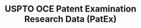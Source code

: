 ---
bigquery: https://console.cloud.google.com/bigquery?p=patents-public-data&d=uspto_oce_pair&page=dataset
citation: 'Graham, S. Marco, A., and Miller, A. (2015). “The USPTO Patent Examination
  Research Dataset: A Window on the Process of Patent Examination.”'
contributors: Graham, S. Marco, A., Miller, A.
cost: None
description: The latest version of PatEx (referred to below as the 2020 release) contains
  detailed information on nearly 11.9 million publicly-viewable provisional and non-provisional
  patent applications to the USPTO and over 4.6 million Patent Cooperation Treaty
  (PCT) applications. It is based on data that OCE downloaded from the Patent Examination
  Data System (PEDS) in April, 2021. The PEDS data are sourced from Public PAIR. The
  first time that OCE used PEDS as the basis of PatEx was for the 2019 release. We
  took the PEDS data and organized it into the familiar PatEx data files, which are
  based on the organization of the Public PAIR portal. The data files include information
  on each application’s characteristics, prosecution history, continuation history,
  claims of foreign priority, patent term adjustment history, publication history,
  and correspondence address information.
documentation: 'For the 2019 and later releases, new technical documentation is available
  https://www.uspto.gov/sites/default/files/documents/PatEx-2019-Technical-Doc.pdf


  A document describing the 2014-2017 data sets is available and can be cited as:
  Graham, Stuart J.H. and Marco, Alan C. and Miller, Richard, The USPTO Patent Examination
  Research Dataset: A Window on the Process of Patent Examination (November 30, 2015).
  Available at SSRN: https://ssrn.com/abstract=2702637.'
last_edit: Mon, 04 Apr 2022 19:06:22 GMT
location: https://www.uspto.gov/ip-policy/economic-research/research-datasets/patent-examination-research-dataset-public-pair
maintained_by: EconomicsData@uspto.gov
related_publications: https://ssrn.com/abstract=29956744, https://ssrn.com/abstract=2702637
schema_fields: '[''examiner_id'', ''wipo_pub_number'', ''parent_application_number'',
  ''correspondence_city'', ''atty_docket_number'', ''earliest_pgpub_number'', ''correspondence_name_line_1'',
  ''correspondence_street_line_2'', ''inventor_country_code'', ''correspondence_region_code'',
  ''disposal_type'', ''application_type'', ''child_application_number'', ''sequence_number'',
  ''wipo_pub_date'', ''customer_number'', ''filing_date'', ''foreign_parent_date'',
  ''inventor_country_name'', ''examiner_art_unit'', ''appl_status_date'', ''foreign_parent_id'',
  ''patent_number'', ''status_code'', ''appl_status_code'', ''correspondence_country_code'',
  ''small_entity_indicator'', ''uspc_class'', ''file_location'', ''application_number'',
  ''correspondence_region_name'', ''invention_subject_matter'', ''file_location_date'',
  ''invention_title'', ''application_number_pair'', ''recorded_date'', ''parent_country_code'',
  ''inventor_address_type'', ''event_code'', ''earliest_pgpub_date'', ''examiner_name_first'',
  ''inventor_rank'', ''abandon_date'', ''aia_first_to_file'', ''examiner_name_last'',
  ''inventor_name_middle'', ''correspondence_country_name'', ''inventor_name_first'',
  ''examiner_name_middle'', ''confirm_number'', ''correspondence_name_line_2'', ''correspondence_street_line_1'',
  ''child_filing_date'', ''continuation_type'', ''parent_filing_date'', ''uspc_subclass'',
  ''inventor_name_last'', ''event_description'', ''correspondence_postal_code'', ''parent_country'',
  ''status_description'', ''patent_issue_date'', ''inventor_region_code'']'
shortname: patex
tags:
- patents
- legal
- history
terms_of_use: 'USPTO’s online databases are not designed or intended to be a source
  for bulk downloads of USPTO data when accessed through the website’s interfaces.
  Individuals, companies, IP addresses, or blocks of IP addresses who, in effect,
  deny or decrease service by generating unusually high numbers of database accesses
  (searches, pages, or hits), whether generated manually or in an automated fashion,
  may be denied access to USPTO servers without notice.


  Bulk data products may be separately obtained from the USPTO, either for free or
  at the cost of dissemination. For details, see information on Electronic Bulk Data
  Products: https://www.uspto.gov/learning-and-resources/electronic-bulk-data-products'
title: USPTO OCE Patent Examination Research Data (PatEx)
uuid: 4342caa7-23af-420c-b2f6-6088f133df6a
---